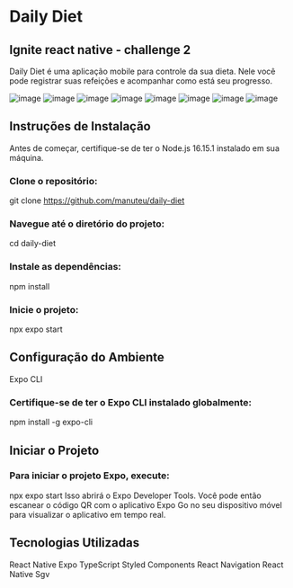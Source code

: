 # Daily Diet
## Ignite react native - challenge 2
Daily Diet é uma aplicação mobile para controle da sua dieta. 
Nele você pode registrar suas refeições e acompanhar como está seu progresso.

![image](https://github.com/manuteu/daily-diet/assets/74114950/b07e3c5c-a8ff-4995-ad39-88a2e18c443b)
![image](https://github.com/manuteu/daily-diet/assets/74114950/56ca521a-0780-4a5d-ad35-23806c713a08)
![image](https://github.com/manuteu/daily-diet/assets/74114950/19130c1c-83b6-40f0-b1f8-42a39682cf83)
![image](https://github.com/manuteu/daily-diet/assets/74114950/ee5aeb74-3c5d-42f2-b94b-87ba886f3401)
![image](https://github.com/manuteu/daily-diet/assets/74114950/5a33e73a-27a8-47e0-a7e1-608b502e1b5a)
![image](https://github.com/manuteu/daily-diet/assets/74114950/885ea548-f572-4d6d-98e8-6ba3deadb6e7)
![image](https://github.com/manuteu/daily-diet/assets/74114950/6486e73a-d6be-4406-83fa-1f08f0043cf0)
![image](https://github.com/manuteu/daily-diet/assets/74114950/3642b49c-7393-4060-ba73-bf6990d83361)

## Instruções de Instalação
Antes de começar, certifique-se de ter o Node.js 16.15.1 instalado em sua máquina.

### Clone o repositório:

git clone https://github.com/manuteu/daily-diet

### Navegue até o diretório do projeto:

cd daily-diet  

### Instale as dependências:

npm install

### Inicie o projeto:

npx expo start

## Configuração do Ambiente
Expo CLI

### Certifique-se de ter o Expo CLI instalado globalmente:

npm install -g expo-cli

## Iniciar o Projeto

### Para iniciar o projeto Expo, execute:

npx expo start
Isso abrirá o Expo Developer Tools. Você pode então escanear o código QR com o aplicativo Expo Go no seu dispositivo móvel para visualizar o aplicativo em tempo real.

## Tecnologias Utilizadas
React Native
Expo
TypeScript
Styled Components
React Navigation
React Native Sgv


